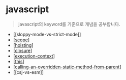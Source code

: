 # javascript

> javascript의 keyword를 기준으로 개념을 공부합니다.

- [[sloppy-mode-vs-strict-mode]]
- [[scope]]
- [[hoisting]]
- [[closure]]
- [[execution-context]]
- [[this]]
- [[calling-an-overridden-static-method-from-parent]]
- [[csj-vs-esm]]

[//begin]: # "Autogenerated link references for markdown compatibility"
[scope]: scope "scope"
[hoisting]: hoisting "hoisting"
[closure]: closure "closure"
[execution-context]: execution-context "execution context"
[this]: this "this"
[calling-an-overridden-static-method-from-parent]: calling-an-overridden-static-method-from-parent "calling an overridden static method from parent"
[//end]: # "Autogenerated link references"
